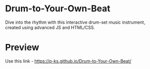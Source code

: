 # Drum-to-Your-Own-Beat
Dive into the rhythm with this interactive drum-set music instrument, created using advanced JS and HTML/CSS.

# Preview
Use this link - https://p-ks.github.io/Drum-to-Your-Own-Beat/
